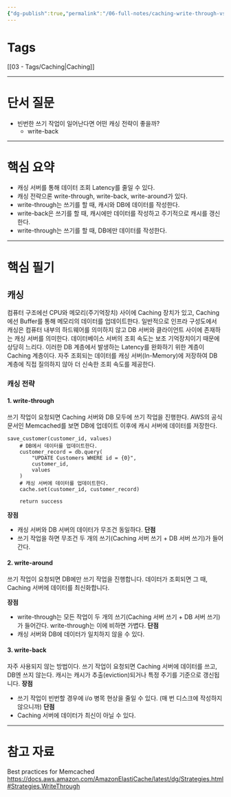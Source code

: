 ```yaml
---
{"dg-publish":true,"permalink":"/06-full-notes/caching-write-through-vs-write-back/","dgPassFrontmatter":true}
---
```


# Tags
[[03 - Tags/Caching\|Caching]]

---
# 단서 질문
- 빈번한 쓰기 작업이 일어난다면 어떤 캐싱 전략이 좋을까?
	- write-back
---
# 핵심 요약
- 캐싱 서버를 통해 데이터 조회 Latency를 줄일 수 있다.
- 캐싱 전략으론 write-through, write-back, write-around가 있다.
- write-through는 쓰기를 할 때, 캐시와 DB에 데이터를 작성한다.
- write-back은 쓰기를 할 때, 캐시에만 데이터를 작성하고 주기적으로 캐시를 갱신한다.
- write-through는 쓰기를 할 때, DB에만 데이터를 작성한다.
---
# 핵심 필기

## 캐싱
컴퓨터 구조에선 CPU와 메모리(주기억장치) 사이에 Caching 장치가 있고, Caching에선 Buffer를 통해 메모리의 데이터를 업데이트한다.
일반적으로 인프라 구성도에서 캐싱은 컴퓨터 내부의 하드웨어를 의미하지 않고 DB 서버와 클라이언트 사이에 존재하는 캐싱 서버를 의미한다.
데이터베이스 서버의 조회 속도는 보조 기억장치이기 때문에 상당히 느리다.
이러한 DB 계층에서 발생하는 Latency를 완화하기 위한 계층이 Caching 계층이다.
자주 조회되는 데이터를 캐싱 서버(In-Memory)에 저장하여 DB 계층에 직접 질의하지 않아 더 신속한 조회 속도를 제공한다.
### 캐싱 전략
#### 1. write-through
쓰기 작업이 요청되면 Caching 서버와 DB 모두에 쓰기 작업을 진행한다.
AWS의 공식 문서인 Memcached를 보면 DB에 업데이트 이후에 캐시 서버에 데이터를 저장한다.
```
save_customer(customer_id, values) 
	# DB에서 데이터를 업데이트한다.
	customer_record = db.query(
		"UPDATE Customers WHERE id = {0}", 
		customer_id, 
		values
	) 
	# 캐싱 서버에 데이터를 업데이트한다.
	cache.set(customer_id, customer_record) 
	
	return success
```
**장점**
- 캐싱 서버와 DB 서버의 데이터가 무조건 동일하다.
**단점**
- 쓰기 작업을 하면 무조건 두 개의 쓰기(Caching 서버 쓰기 + DB 서버 쓰기)가 들어간다.
#### 2. write-around
쓰기 작업이 요청되면 DB에만 쓰기 작업을 진행합니다.
데이터가 조회되면 그 때, Caching 서버에 데이터를 최신화합니다.

**장점**
- write-through는 모든 작업이 두 개의 쓰기(Caching 서버 쓰기 + DB 서버 쓰기)가 들어간다. write-through는 이에 비하면 가볍다.
**단점**
- 캐싱 서버와 DB에 데이터가 일치하지 않을 수 있다.
#### 3. write-back
자주 사용되지 않는 방법이다.
쓰기 작업이 요청되면 Caching 서버에 데이터를 쓰고, DB엔 쓰지 않는다.
캐시는 캐시가 추출(eviction)되거나 특정 주기를 기준으로 갱신됩니다.
**장점**
- 쓰기 작업이 빈번할 경우에 i/o 병목 현상을 줄일 수 있다. (매 번 디스크에 작성하지 않으니까)
**단점**
- Caching 서버에 데이터가 최신이 아닐 수 있다.
---
# 참고 자료
Best practices for Memcached
https://docs.aws.amazon.com/AmazonElastiCache/latest/dg/Strategies.html#Strategies.WriteThrough